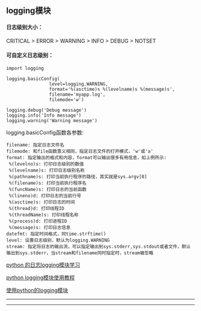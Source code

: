 
logging模块
----

#### 日志级别大小：

CRITICAL > ERROR > WARNING > INFO > DEBUG > NOTSET

#### 可自定义日志级别：


    import logging

    logging.basicConfig(
                    level=logging.WARNING,
                    format='%(asctime)s %(levelname)s %(message)s',
                    filename='myapp.log',
                    filemode='w')

    logging.debug('Debug message')
    logging.info('Info message')
    logging.warning('Warning message')

logging.basicConfig函数各参数:

    filename: 指定日志文件名
    filemode: 和file函数意义相同，指定日志文件的打开模式，'w'或'a'
    format: 指定输出的格式和内容，format可以输出很多有用信息，如上例所示:
     %(levelno)s: 打印日志级别的数值
     %(levelname)s: 打印日志级别名称
     %(pathname)s: 打印当前执行程序的路径，其实就是sys.argv[0]
     %(filename)s: 打印当前执行程序名
     %(funcName)s: 打印日志的当前函数
     %(lineno)d: 打印日志的当前行号
     %(asctime)s: 打印日志的时间
     %(thread)d: 打印线程ID
     %(threadName)s: 打印线程名称
     %(process)d: 打印进程ID
     %(message)s: 打印日志信息
    datefmt: 指定时间格式，同time.strftime()
    level: 设置日志级别，默认为logging.WARNING
    stream: 指定将日志的输出流，可以指定输出到sys.stderr,sys.stdout或者文件，默认输出到sys.stderr，当stream和filename同时指定时，stream被忽略

[python 的日志logging模块学习](http://blog.csdn.net/yatere/article/details/6655445)

[python logging模块使用教程](http://www.jianshu.com/p/feb86c06c4f4)

[使用python的logging模块](http://kenby.iteye.com/blog/1162698)

---

---

